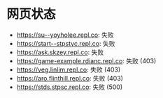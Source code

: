 # 网页状态
- https://su--yoyholee.repl.co: 失败
- https://start--stpstyc.repl.co: 失败
- https://ask.skzey.repl.co: 失败
- https://game-example.rdianc.repl.co: 失败 (403)
- https://veg.linlim.repl.co: 失败 (403)
- https://aro.flinthill.repl.co: 失败 (403)
- https://stds.stpsc.repl.co: 失败 (500)
